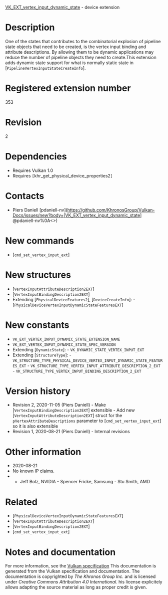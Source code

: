 [VK_EXT_vertex_input_dynamic_state](https://www.khronos.org/registry/vulkan/specs/1.3-extensions/man/html/VK_EXT_vertex_input_dynamic_state.html) - device extension

# Description
One of the states that contributes to the combinatorial explosion of
pipeline state objects that need to be created, is the vertex input binding
and attribute descriptions.
By allowing them to be dynamic applications may reduce the number of
pipeline objects they need to create.This extension adds dynamic state support for what is normally static state
in [`PipelineVertexInputStateCreateInfo`].

# Registered extension number
353

# Revision
2

# Dependencies
- Requires Vulkan 1.0
- Requires `[`khr_get_physical_device_properties2`]`

# Contacts
- Piers Daniell [pdaniell-nv](https://github.com/KhronosGroup/Vulkan-Docs/issues/new?body=[VK_EXT_vertex_input_dynamic_state] @pdaniell-nv%0A<<Here describe the issue or question you have about the VK_EXT_vertex_input_dynamic_state extension>>)

# New commands
- [`cmd_set_vertex_input_ext`]

# New structures
- [`VertexInputAttributeDescription2EXT`]
- [`VertexInputBindingDescription2EXT`]
- Extending [`PhysicalDeviceFeatures2`], [`DeviceCreateInfo`]:  - [`PhysicalDeviceVertexInputDynamicStateFeaturesEXT`]

# New constants
- `VK_EXT_VERTEX_INPUT_DYNAMIC_STATE_EXTENSION_NAME`
- `VK_EXT_VERTEX_INPUT_DYNAMIC_STATE_SPEC_VERSION`
- Extending [`DynamicState`]:  - `VK_DYNAMIC_STATE_VERTEX_INPUT_EXT` 
- Extending [`StructureType`]:  - `VK_STRUCTURE_TYPE_PHYSICAL_DEVICE_VERTEX_INPUT_DYNAMIC_STATE_FEATURES_EXT`  - `VK_STRUCTURE_TYPE_VERTEX_INPUT_ATTRIBUTE_DESCRIPTION_2_EXT`  - `VK_STRUCTURE_TYPE_VERTEX_INPUT_BINDING_DESCRIPTION_2_EXT`

# Version history
- Revision 2, 2020-11-05 (Piers Daniell)  - Make [`VertexInputBindingDescription2EXT`] extensible  - Add new [`VertexInputAttributeDescription2EXT`] struct for the `pVertexAttributeDescriptions` parameter to [`cmd_set_vertex_input_ext`] so it is also extensible 
- Revision 1, 2020-08-21 (Piers Daniell)  - Internal revisions

# Other information
* 2020-08-21
* No known IP claims.
*   - Jeff Bolz, NVIDIA  - Spencer Fricke, Samsung  - Stu Smith, AMD

# Related
- [`PhysicalDeviceVertexInputDynamicStateFeaturesEXT`]
- [`VertexInputAttributeDescription2EXT`]
- [`VertexInputBindingDescription2EXT`]
- [`cmd_set_vertex_input_ext`]

# Notes and documentation
For more information, see the [Vulkan specification](https://www.khronos.org/registry/vulkan/specs/1.3-extensions/html/vkspec.html)
This documentation is generated from the Vulkan specification and documentation.
The documentation is copyrighted by *The Khronos Group Inc.* and is licensed under *Creative Commons Attribution 4.0 International*.
his license explicitely allows adapting the source material as long as proper credit is given.
        